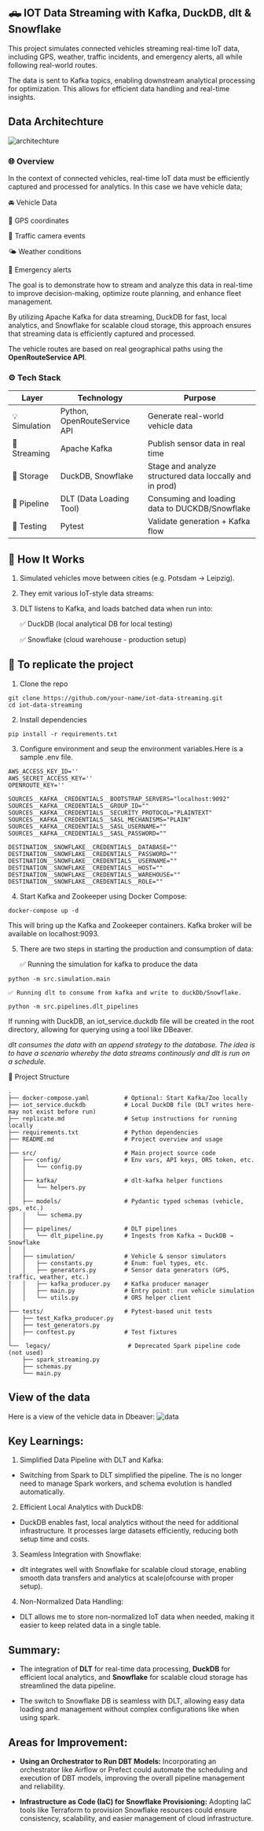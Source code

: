 ## 🛻 IOT Data Streaming with Kafka, DuckDB, dlt & Snowflake
This project simulates connected vehicles streaming real-time IoT data, including GPS, weather, traffic incidents, and emergency alerts, all while following real-world routes. 

The data is sent to Kafka topics, enabling downstream analytical processing for optimization. This allows for efficient data handling and real-time insights.

## Data Architechture

![architechture](https://github.com/Konzisam/IOT-Data-Streaming/blob/master/assets/architechture.png?raw=true)


### 🌐 Overview
In the context of connected vehicles, real-time IoT data must be efficiently captured and processed for analytics. In this case we have vehicle data;

🚘 Vehicle Data

📍 GPS coordinates

🚦 Traffic camera events

🌤️ Weather conditions

🚨 Emergency alerts

 The goal is to demonstrate how to stream and analyze this data in real-time to improve decision-making, optimize route planning, and enhance fleet management.

By utilizing Apache Kafka for data streaming, DuckDB for fast, local analytics, and Snowflake for scalable cloud storage, this approach ensures that streaming data is efficiently captured and processed.

The vehicle routes are based on real geographical paths using the **OpenRouteService API**.

### ⚙️ **Tech Stack**

| Layer       | Technology                   | Purpose                                                 |
|-------------|------------------------------|---------------------------------------------------------|
| 💡 Simulation | Python, OpenRouteService API | Generate real-world vehicle data                        |
| 📡 Streaming  | Apache Kafka                 | Publish sensor data in real time                        |
| 🧠 Storage    | DuckDB, Snowflake            | Stage and analyze structured data loccally and in prod) |
| 🔁 Pipeline   | DLT (Data Loading Tool)      | Consuming and loading data to DUCKDB/Snowflake          |
| 🧪 Testing    | Pytest                       | Validate generation + Kafka flow                        |


## 🧭 How It Works
1. Simulated vehicles move between cities (e.g. Potsdam → Leipzig).

2. They emit various IoT-style data streams:

3. DLT listens to Kafka, and loads batched data when run into:

    ✅ DuckDB (local analytical DB for local testing)

    ✅ Snowflake (cloud warehouse - production setup)

## 🚀 To replicate the project
1. Clone the repo
```
git clone https://github.com/your-name/iot-data-streaming.git
cd iot-data-streaming
```
2. Install dependencies
```
pip install -r requirements.txt
```
3. Configure environment and seup the environment variables.Here is a sample .env file.
```
AWS_ACCESS_KEY_ID=''
AWS_SECRET_ACCESS_KEY=''
OPENROUTE_KEY=''

SOURCES__KAFKA__CREDENTIALS__BOOTSTRAP_SERVERS="localhost:9092"
SOURCES__KAFKA__CREDENTIALS__GROUP_ID=""
SOURCES__KAFKA__CREDENTIALS__SECURITY_PROTOCOL="PLAINTEXT"
SOURCES__KAFKA__CREDENTIALS__SASL_MECHANISMS="PLAIN"
SOURCES__KAFKA__CREDENTIALS__SASL_USERNAME=""
SOURCES__KAFKA__CREDENTIALS__SASL_PASSWORD=""

DESTINATION__SNOWFLAKE__CREDENTIALS__DATABASE=""
DESTINATION__SNOWFLAKE__CREDENTIALS__PASSWORD=""
DESTINATION__SNOWFLAKE__CREDENTIALS__USERNAME=""
DESTINATION__SNOWFLAKE__CREDENTIALS__HOST=""
DESTINATION__SNOWFLAKE__CREDENTIALS__WAREHOUSE=""
DESTINATION__SNOWFLAKE__CREDENTIALS__ROLE=""
```

4. Start Kafka and Zookeeper using Docker Compose:
```
docker-compose up -d
```

This will bring up the Kafka and Zookeeper containers. Kafka broker will be available on localhost:9093.

5. There are two steps in starting the production and consumption of data:

    ✅ Running the simulation for kafka to produce the data

```python -m src.simulation.main```

    ✅ Running dlt to consume from kafka and write to duckDb/Snowflake. 

```python -m src.pipelines.dlt_pipelines```

If  running with DuckDB, an iot_service.duckdb file will be created in the root directory, allowing for querying using a tool like DBeaver.

_dlt consumes the data with an append strategy to the database. The idea is to have a scenario whereby the data streams continously and dlt is run on a schedule._

📁 Project Structure
```
.
├── docker-compose.yaml          # Optional: Start Kafka/Zoo locally
├── iot_service.duckdb           # Local DuckDB file (DLT writes here- may not exist before run)
├── replicate.md                 # Setup instructions for running locally
├── requirements.txt             # Python dependencies
├── README.md                    # Project overview and usage
│
├── src/                         # Main project source code
│   ├── config/                  # Env vars, API keys, ORS token, etc.
│   │   └── config.py
│   │
│   ├── kafka/                   # dlt-kafka helper functions
│   │   └── helpers.py
│   │
│   ├── models/                  # Pydantic typed schemas (vehicle, gps, etc.)
│   │   └── schema.py
│   │
│   ├── pipelines/               # DLT pipelines
│   │   └── dlt_pipeline.py      # Ingests from Kafka → DuckDB → Snowflake
│   │
│   ├── simulation/              # Vehicle & sensor simulators
│   │   ├── constants.py         # Enum: fuel types, etc.
│   │   ├── generators.py        # Sensor data generators (GPS, traffic, weather, etc.)
│   │   ├── kafka_producer.py    # Kafka producer manager
│   │   ├── main.py              # Entry point: run vehicle simulation
│   │   └── utils.py             # ORS helper client
│
├── tests/                       # Pytest-based unit tests
│   ├── test_Kafka_producer.py
│   ├── test_generators.py
│   ├── conftest.py              # Test fixtures
│
└──  legacy/                      # Deprecated Spark pipeline code (not used) 
    ├── spark_streaming.py       
    ├── schemas.py
    └── main.py

```

## View of the data

Here is a view of the vehicle data in Dbeaver:
![data](https://github.com/Konzisam/IOT-Data-Streaming/blob/master/assets/dbeaver.png)


## Key Learnings:
1. Simplified Data Pipeline with DLT and Kafka:

- Switching from Spark to DLT simplified the pipeline. The is no longer need to manage Spark workers, and schema evolution is handled automatically.

2. Efficient Local Analytics with DuckDB:

-  DuckDB enables fast, local analytics without the need for additional infrastructure. It processes large datasets efficiently, reducing both setup time and costs.

3. Seamless Integration with Snowflake:

- dlt integrates well with Snowflake for scalable cloud storage, enabling smooth data transfers and analytics at scale(ofcourse with proper setup).

4. Non-Normalized Data Handling:

- DLT allows me to store non-normalized IoT data when needed, making it easier to keep related data in a single table.


## Summary:
- The integration of **DLT** for real-time data processing, **DuckDB** for efficient local analytics, and **Snowflake** for scalable cloud storage has streamlined the data pipeline. 

- The switch to Snowflake DB is seamless with DLT, allowing easy data loading and management without complex configurations like when using spark.


## Areas for Improvement:
- **Using an Orchestrator to Run DBT Models:** Incorporating an orchestrator like Airflow or Prefect could automate the scheduling and execution of DBT models, improving the overall pipeline management and reliability.

- **Infrastructure as Code (IaC) for Snowflake Provisioning:** Adopting IaC tools like Terraform to provision Snowflake resources could ensure consistency, scalability, and easier management of cloud infrastructure.